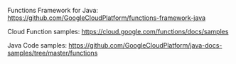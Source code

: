
Functions Framework for Java: https://github.com/GoogleCloudPlatform/functions-framework-java


Cloud Function samples: https://cloud.google.com/functions/docs/samples

Java Code samples: https://github.com/GoogleCloudPlatform/java-docs-samples/tree/master/functions

